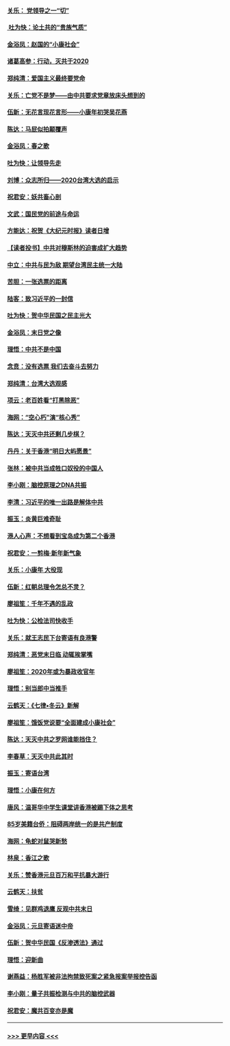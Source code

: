 #### [关乐： 党领导之一“切”](../pages/nsc993/n11804505.md?t=01200811) 
#### [ 吐为快：论土共的“贵族气质”](../pages/nsc993/n11804490.md?t=01200811) 
#### [金浴凤：赵国的“小康社会”](../pages/nsc993/n11804452.md?t=01200811) 
#### [诸葛高参：行动，灭共于2020](../pages/nsc993/n11804120.md?t=01200811) 
#### [郑纯清：爱国主义最终要党命](../pages/nsc993/n11802197.md?t=01200811) 
#### [关乐：亡党不是梦——由中共要求党章放床头想到的](../pages/nsc993/n11802156.md?t=01200811) 
#### [伍新：无花言现花言形——小康年初哭吴花燕](../pages/nsc993/n11800044.md?t=01200811) 
#### [陈达：马屁似拍颠覆声](../pages/nsc993/n11800010.md?t=01200811) 
#### [金浴凤：春之歌](../pages/nsc993/n11797687.md?t=01200811) 
#### [吐为快：让领导先走](../pages/nsc993/n11797512.md?t=01200811) 
#### [刘博：众志所归——2020台湾大选的启示](../pages/nsc993/n11796878.md?t=01200811) 
#### [祝君安：妖共畜心剖](../pages/nsc993/n11794273.md?t=01200811) 
#### [文武：国民党的前途与命运](../pages/nsc993/n11794198.md?t=01200811) 
#### [方能达：祝贺《大纪元时报》读者日增](../pages/nsc993/n11793807.md?t=01200811) 
#### [【读者投书】中共对穆斯林的迫害成扩大趋势](../pages/nsc993/n11791371.md?t=01200811) 
#### [中立：中共与民为敌 期望台湾民主统一大陆](../pages/nsc993/n11790392.md?t=01200811) 
#### [苦胆：一张选票的距离](../pages/nsc993/n11788914.md?t=01200811) 
#### [陆客：致习近平的一封信](../pages/nsc993/n11788867.md?t=01200811) 
#### [吐为快：贺中华民国之民主光大](../pages/nsc993/n11788618.md?t=01200811) 
#### [金浴凤：末日党之像](../pages/nsc993/n11787475.md?t=01200811) 
#### [理悟：中共不是中国](../pages/nsc993/n11787463.md?t=01200811) 
#### [念贲：没有选票  我们去奋斗去努力](../pages/nsc993/n11787398.md?t=01200811) 
#### [郑纯清：台湾大选观感](../pages/nsc993/n11786210.md?t=01200811) 
#### [项云：老百姓看“打黑除恶”](../pages/nsc993/n11785398.md?t=01200811) 
#### [海网：“空心朽”演“核心秀”](../pages/nsc993/n11783874.md?t=01200811) 
#### [陈达：天灭中共还剩几步棋？](../pages/nsc993/n11783719.md?t=01200811) 
#### [丹丹：关于香港“明日大屿愿景”](../pages/nsc993/n11783273.md?t=01200811) 
#### [张林：被中共当成牲口奴役的中国人](../pages/nsc993/n11782397.md?t=01200811) 
#### [李小刚：脑控原理之DNA共振](../pages/nsc993/n11780962.md?t=01200811) 
#### [李清：习近平的唯一出路是解体中共](../pages/nsc993/n11780866.md?t=01200811) 
#### [振玉：炎黄巨难奇耻](../pages/nsc993/n11779632.md?t=01200811) 
#### [港人心声：不想看到宝岛成为第二个香港](../pages/nsc993/n11778817.md?t=01200811) 
#### [祝君安：一剪梅‧新年新气象](../pages/nsc993/n11776340.md?t=01200811) 
#### [关乐：小康年 大役现](../pages/nsc993/n11774213.md?t=01200811) 
#### [伍新：红朝总理令怎总不灵？](../pages/nsc993/n11770813.md?t=01200811) 
#### [廖祖笙：千年不遇的乱政](../pages/nsc993/n11770373.md?t=01200811) 
#### [吐为快：公检法司快收手](../pages/nsc993/n11770359.md?t=01200811) 
#### [关乐：就王志民下台寄语有良港警](../pages/nsc993/n11769903.md?t=01200811) 
#### [郑纯清：恶党末日临 动辄挨掌嘴](../pages/nsc993/n11769356.md?t=01200811) 
#### [廖祖笙：2020年或为暴政收官年](../pages/nsc993/n11768216.md?t=01200811) 
#### [理悟：别当郎中当推手](../pages/nsc993/n11768243.md?t=01200811) 
#### [云鹤天：《七律▪冬云》新解](../pages/nsc993/n11768204.md?t=01200811) 
#### [廖祖笙：饿饭党说要“全面建成小康社会”](../pages/nsc993/n11767482.md?t=01200811) 
#### [陈达：天灭中共之罗网谁能挡住？](../pages/nsc993/n11767465.md?t=01200811) 
#### [李春草：天灭中共此其时](../pages/nsc993/n11767452.md?t=01200811) 
#### [振玉：寄语台湾](../pages/nsc993/n11767432.md?t=01200811) 
#### [理悟：小康在何方](../pages/nsc993/n11767394.md?t=01200811) 
#### [唐风：温哥华中学生课堂讲香港被踢下体之思考](../pages/nsc993/n11766848.md?t=01200811) 
#### [85岁美籍台侨：阻碍两岸统一的是共产制度](../pages/nsc993/n11765043.md?t=01200811) 
#### [海网：龟蛇对鼠哭新愁](../pages/nsc993/n11764895.md?t=01200811) 
#### [林泉：香江之歌](../pages/nsc993/n11764415.md?t=01200811) 
#### [关乐：赞香港元旦百万和平抗暴大游行](../pages/nsc993/n11764382.md?t=01200811) 
#### [云鹤天：扶贫](../pages/nsc993/n11764245.md?t=01200811) 
#### [雪绮：见群鸡退鹰  反观中共末日](../pages/nsc993/n11762112.md?t=01200811) 
#### [金浴凤：元旦寄语迷中帝](../pages/nsc993/n11761788.md?t=01200811) 
#### [伍新：贺中华民国《反渗透法》通过](../pages/nsc993/n11761994.md?t=01200811) 
#### [理悟：迎新曲](../pages/nsc993/n11761152.md?t=01200811) 
#### [谢燕益：杨胜军被非法拘禁致死案之紧急报案举报控告函](../pages/nsc993/n11756134.md?t=01200811) 
#### [李小刚：量子共振检测与中共的脑控武器](../pages/nsc993/n11754518.md?t=01200811) 
#### [祝君安：魔共百变亦是魔](../pages/nsc993/n11754469.md?t=01200811) 

----
#### [ >>> 更早内容 <<< ](../indexes/nsc993-earlier.md)
